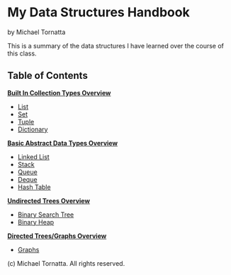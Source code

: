 # My Data Structures Handbook

by Michael Tornatta

This is a summary of the data structures I have learned over the course of this class.

## Table of Contents

[**Built In Collection Types Overview**](collections_overview.md)
* [List](list.md)
* [Set](set.md)
* [Tuple](tuple.md)
* [Dictionary](dictionary.md)

[**Basic Abstract Data Types Overview**](basic_adt_overview.md)
* [Linked List](linked_list.md)
* [Stack](stack.md)
* [Queue](queue.md)
* [Deque](deque.md)
* [Hash Table](hash_table.md)

[**Undirected Trees Overview**](trees_overview.md)
* [Binary Search Tree](bst.md)
* [Binary Heap](heap.md)

[**Directed Trees/Graphs Overview**](graphs_overview.md)
* [Graphs](graphs.md)

(c) Michael Tornatta. All rights reserved.
